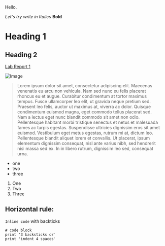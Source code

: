 Hello. 

*Let's try write in Italics*
**Bold**

# Heading 1

## Heading 2

[Lab Report 1](https://ajkristanto.github.io/cse15l-lab-reports/labreport1.html)

![Image](https://ca-times.brightspotcdn.com/dims4/default/4aa3a5e/2147483647/strip/true/crop/4608x3072+0+0/resize/1486x991!/quality/90/?url=https%3A%2F%2Fcalifornia-times-brightspot.s3.amazonaws.com%2F5e%2F38%2F8832a90e4e75a4446d3dce96c265%2Ftv-the-rock-35464.jpg)

> Lorem ipsum dolor sit amet, consectetur adipiscing elit. Maecenas venenatis eu arcu non vehicula. Nam sed nunc eu felis placerat rhoncus eu et augue. Curabitur condimentum at tortor maximus tempus. Fusce ullamcorper leo elit, ut gravida neque pretium sed. Praesent leo felis, auctor ut maximus at, viverra ac dolor. Quisque condimentum euismod magna, eget commodo tellus placerat sed. Nam a lectus eget nunc blandit commodo sit amet non odio. Pellentesque habitant morbi tristique senectus et netus et malesuada fames ac turpis egestas. Suspendisse ultricies dignissim eros sit amet euismod. Vestibulum eget metus egestas, rutrum mi at, dictum leo. Pellentesque blandit aliquet lorem et convallis. Ut placerat, ipsum elementum dignissim consequat, nisl ante varius nibh, sed hendrerit nisi massa sed ex. In in libero rutrum, dignissim leo sed, consequat urna. 

* one
* two
* three

1. One
2. Two 
3. Three

Horizontal rule: 
--- 

`Inline code` with backticks

```
# code block
print '3 backsticks or'
print 'indent 4 spaces'
```
